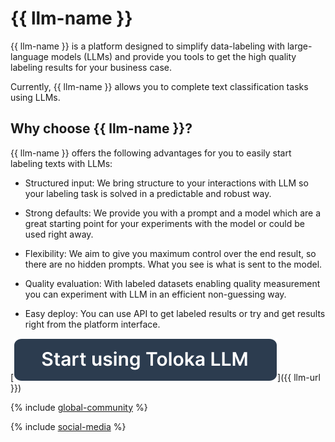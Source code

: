 # {{ llm-name }}

{{ llm-name }} is a platform designed to simplify data-labeling with large-language models (LLMs) and provide you tools to get the high quality labeling results for your business case.

Currently, {{ llm-name }} allows you to complete text classification tasks using LLMs.

## Why choose {{ llm-name }}?

{{ llm-name }} offers the following advantages for you to easily start labeling texts with LLMs:

- Structured input: We bring structure to your interactions with LLM so your labeling task is solved in a predictable and robust way.

- Strong defaults: We provide you with a prompt and a model which are a great starting point for your experiments with the model or could be used right away.

- Flexibility: We aim to give you maximum control over the end result, so there are no hidden prompts. What you see is what is sent to the model.

- Quality evaluation: With labeled datasets enabling quality measurement you can experiment with LLM in an efficient non-guessing way.

- Easy deploy: You can use API to get labeled results or try and get results right from the platform interface.

[![Start using {{ llm-name }}](_images/start-button.svg)]({{ llm-url }})

{% include [global-community](../_includes/global-community.md) %}

{% include [social-media](../_includes/social-media.md) %}